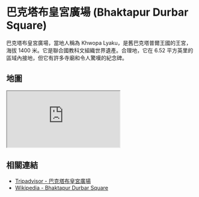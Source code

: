 # 巴克塔布皇宮廣場 (Bhaktapur Durbar Square)

巴克塔布皇宮廣場，當地人稱為 Khwopa Lyaku，是舊巴克塔普爾王國的王宮，海拔 1400 米。它是聯合國教科文組織世界遺產。合理地，它在 6.52 平方英里的區域內接地，但它有許多寺廟和令人驚嘆的紀念碑。

## 地圖

<iframe src="https://www.google.com/maps/embed?pb=!1m18!1m12!1m3!1d3533.4630737651887!2d85.4255220108737!3d27.67207912694717!2m3!1f0!2f0!3f0!3m2!1i1024!2i768!4f13.1!3m3!1m2!1s0x39eb1aafec32df31%3A0xdda339e731af9bfd!2sBhaktapur%20Durbar%20Square!5e0!3m2!1sen!2stw!4v1690718417421!5m2!1sen!2stw" allowfullscreen="" loading="lazy" referrerpolicy="no-referrer-when-downgrade"></iframe>

## 相關連結

- [Tripadvisor - 巴克塔布皇宮廣場](https://www.tripadvisor.com.tw/Attraction_Review-g424934-d447420-Reviews-Bhaktapur_Durbar_Square-Bhaktapur_Kathmandu_Valley_Bagmati_Zone_Central_Region.html)
- [Wikipedia - Bhaktapur Durbar Square](https://en.wikipedia.org/wiki/Bhaktapur_Durbar_Square)
